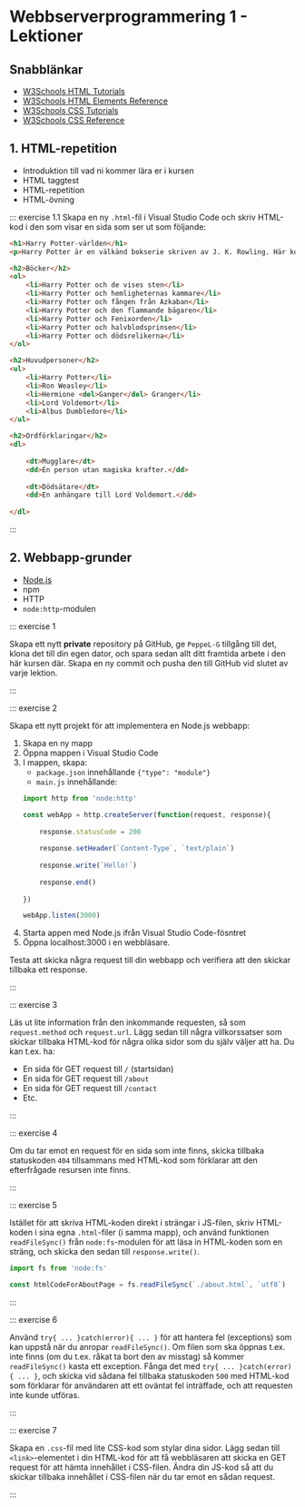 # Webbserverprogrammering 1 - Lektioner



## Snabblänkar
* [W3Schools HTML Tutorials](https://www.w3schools.com/html/)
* [W3Schools HTML Elements Reference](https://www.w3schools.com/tags/)
* [W3Schools CSS Tutorials](https://www.w3schools.com/css/)
* [W3Schools CSS Reference](https://www.w3schools.com/cssref/index.php)



## 1. HTML-repetition
* Introduktion till vad ni kommer lära er i kursen
* HTML taggtest
* HTML-repetition
* HTML-övning

::: exercise 1.1
Skapa en ny `.html`-fil i Visual Studio Code och skriv HTML-kod i den som visar en sida som ser ut som följande:

```html result no-code
<h1>Harry Potter-världen</h1>
<p>Harry Potter är en välkänd bokserie skriven av J. K. Rowling. Här kommer vi ta en liten snabbtitt på vad den innehåller.</p>

<h2>Böcker</h2>
<ol>
	<li>Harry Potter och de vises sten</li>
	<li>Harry Potter och hemligheternas kammare</li>
	<li>Harry Potter och fången från Azkaban</li>
	<li>Harry Potter och den flammande bägaren</li>
	<li>Harry Potter och Fenixorden</li>
	<li>Harry Potter och halvblodsprinsen</li>
	<li>Harry Potter och dödsrelikerna</li>
</ol>

<h2>Huvudpersoner</h2>
<ul>
	<li>Harry Potter</li>
	<li>Ron Weasley</li>
	<li>Hermione <del>Ganger</del> Granger</li>
	<li>Lord Voldemort</li>
	<li>Albus Dumbledore</li>
</ul>

<h2>Ordförklaringar</h2>
<dl>
	
	<dt>Mugglare</dt>
	<dd>En person utan magiska krafter.</dd>
	
	<dt>Dödsätare</dt>
	<dd>En anhängare till Lord Voldemort.</dd>
	
</dl>
```
:::




## 2. Webbapp-grunder
* [Node.js](https://nodejs.org/en/download)
* npm
* HTTP
* `node:http`-modulen

::: exercise 1

Skapa ett nytt **private** repository på GitHub, ge `PeppeL-G` tillgång till det, klona det till din egen dator, och spara sedan allt ditt framtida arbete i den här kursen där. Skapa en ny commit och pusha den till GitHub vid slutet av varje lektion.

:::

::: exercise 2

Skapa ett nytt projekt för att implementera en Node.js webbapp:

1. Skapa en ny mapp
2. Öppna mappen i Visual Studio Code
3. I mappen, skapa:
	* `package.json` innehållande `{"type": "module"}`
	* `main.js` innehållande:
	```js
	import http from 'node:http'
	
	const webApp = http.createServer(function(request, response){
		
		response.statusCode = 200
		
		response.setHeader(`Content-Type`, `text/plain`)
		
		response.write(`Hello!`)
		
		response.end()
		
	})
	
	webApp.listen(3000)
	```
4. Starta appen med Node.js ifrån Visual Studio Code-fösntret
5. Öppna localhost:3000 i en webbläsare.

Testa att skicka några request till din webbapp och verifiera att den skickar tillbaka ett response.

:::

::: exercise 3

Läs ut lite information från den inkommande requesten, så som `request.method` och `request.url`. Lägg sedan till några villkorssatser som skickar tillbaka HTML-kod för några olika sidor som du själv väljer att ha. Du kan t.ex. ha:

* En sida för GET request till `/` (startsidan)
* En sida för GET request till `/about`
* En sida för GET request till `/contact`
* Etc.

:::

::: exercise 4

Om du tar emot en request för en sida som inte finns, skicka tillbaka statuskoden `404` tillsammans med HTML-kod som förklarar att den efterfrågade resursen inte finns.

:::

::: exercise 5

Istället för att skriva HTML-koden direkt i strängar i JS-filen, skriv HTML-koden i sina egna `.html`-filer (i samma mapp), och använd funktionen `readFileSync()` från `node:fs`-modulen för att läsa in HTML-koden som en sträng, och skicka den sedan till `response.write()`.

```js
import fs from 'node:fs'

const htmlCodeForAboutPage = fs.readFileSync(`./about.html`, `utf8`)
```

:::

::: exercise 6

Använd `try{ ... }catch(error){ ... }` för att hantera fel (exceptions) som kan uppstå när du anropar `readFileSync()`. Om filen som ska öppnas t.ex. inte finns (om du t.ex. råkat ta bort den av misstag) så kommer `readFileSync()` kasta ett exception. Fånga det med `try{ ... }catch(error){ ... }`, och skicka vid sådana fel tillbaka statuskoden `500` med HTML-kod som förklarar för användaren att ett oväntat fel inträffade, och att requesten inte kunde utföras.

:::

::: exercise 7

Skapa en `.css`-fil med lite CSS-kod som stylar dina sidor. Lägg sedan till `<link>`-elementet i din HTML-kod för att få webbläsaren att skicka en GET request för att hämta innehållet i CSS-filen. Ändra din JS-kod så att du skickar tillbaka innehållet i CSS-filen när du tar emot en sådan request.

:::